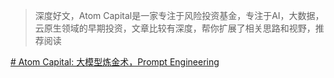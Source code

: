 > 深度好文，Atom Capital是一家专注于风险投资基金，专注于AI，大数据，云原生领域的早期投资，文章比较有深度，帮你扩展了相关思路和视野，推荐阅读

[# Atom Capital: 大模型炼金术，Prompt Engineering](https://mp.weixin.qq.com/s/486JGj_Vs7pdsrwkijBO6Q)

